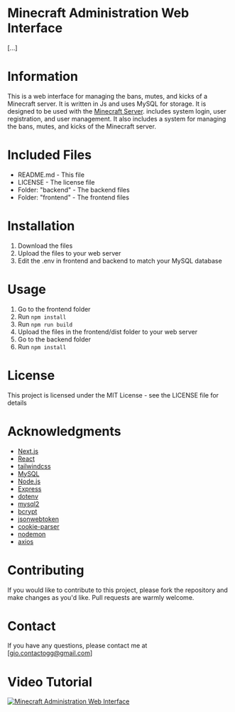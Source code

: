 # Minecraft Administration Web Interface
[...]

# Information
This is a web interface for managing the bans, mutes, and kicks of a Minecraft server. It is written in Js and uses MySQL for storage. It is designed to be used with the [Minecraft Server](https://minecraft.net/en-us/download/server/). includes system login, user registration, and user management. It also includes a system for managing the bans, mutes, and kicks of the Minecraft server.

# Included Files
* README.md - This file
* LICENSE - The license file
* Folder: "backend" - The backend files
* Folder: "frontend" - The frontend files

# Installation
1. Download the files
2. Upload the files to your web server
3. Edit the .env in frontend and backend to match your MySQL database

# Usage
1. Go to the frontend folder
2. Run `npm install`
3. Run `npm run build`
4. Upload the files in the frontend/dist folder to your web server
5. Go to the backend folder
6. Run `npm install`

# License
This project is licensed under the MIT License - see the LICENSE file for details

# Acknowledgments
* [Next.js](https://nextjs.org/)
* [React](https://reactjs.org/)
* [tailwindcss](https://tailwindcss.com/)
* [MySQL](https://www.mysql.com/)
* [Node.js](https://nodejs.org/en/)
* [Express](https://expressjs.com/)
* [dotenv](https://www.npmjs.com/package/dotenv)
* [mysql2](https://www.npmjs.com/package/mysql2)
* [bcrypt](https://www.npmjs.com/package/bcrypt)
* [jsonwebtoken](https://www.npmjs.com/package/jsonwebtoken)
* [cookie-parser](https://www.npmjs.com/package/cookie-parser)
* [nodemon](https://www.npmjs.com/package/nodemon)
* [axios](https://www.npmjs.com/package/axios)

# Contributing
If you would like to contribute to this project, please fork the repository and make changes as you'd like. Pull requests are warmly welcome.

# Contact
If you have any questions, please contact me at [gio.contactogg@gmail.com]

# Video Tutorial
[![Minecraft Administration Web Interface](https://i.imgur.com/vKb2F1B.png)](https://youtu.be/vt5fpE0bzSY)
